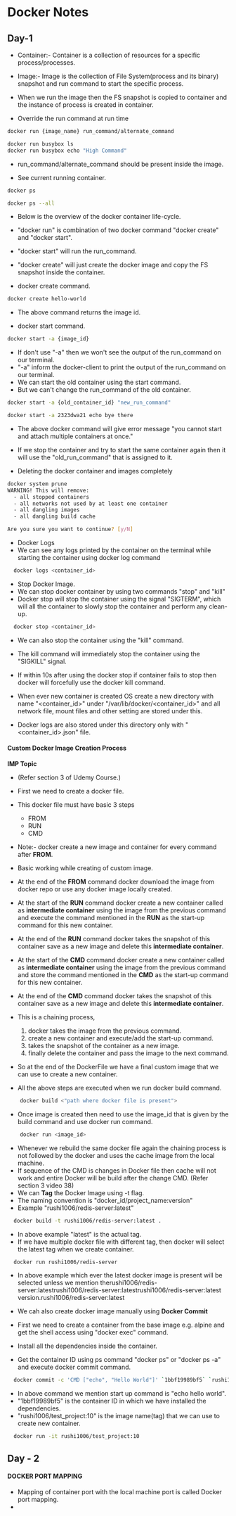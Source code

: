# Docker Notes

## Day-1
+ Container:- Container is a collection of resources for a specific process/processes.
+ Image:- Image is the collection of File System(process and its binary) snapshot and run command to start the specific process.

+ When we run the image then the FS snapshot is copied to container and the instance of process is created in container.

+ Override the run command at run time 
```sh
docker run {image_name} run_command/alternate_command

docker run busybox ls
docker run busybox echo "High Command"
```
+ run_command/alternate_command should be present inside the image.

+ See current running container.
```sh
docker ps

docker ps --all
```

+ Below is the overview of the docker container life-cycle.

+ "docker run" is combination of two docker command "docker create" and "docker start".
+ "docker start" will run the run_command.
+ "docker create" will just create the docker image and copy the FS snapshot inside the container.

+ docker create command.
```sh
docker create hello-world
```
+ The above command returns the image id.

+ docker start command.
```sh
docker start -a {image_id}
```
+ If don't use "-a" then we won't see the output of the run_command on our terminal.
+ "-a" inform the docker-client to print the output of the run_command on our terminal.
+ We can start the old container using the start command.
+ But we can't change the run_command of the old container.
```sh
docker start -a {old_container_id} "new_run_command"

docker start -a 2323dwa21 echo bye there
```
+ The above docker command will give error message "you cannot start and attach multiple containers at once."
+ If we stop the container and try to start the same container again then it will use the "old_run_command" that is assigned to it.

+ Deleting the docker container and images completely
```sh
docker system prune
WARNING! This will remove:
  - all stopped containers
  - all networks not used by at least one container
  - all dangling images
  - all dangling build cache

Are you sure you want to continue? [y/N]
```

+ Docker Logs
+ We can see any logs printed by the container on the terminal while starting the container using docker log command
```sh
  docker logs <container_id>
```

+ Stop Docker Image.
+ We can stop docker container by using two commands "stop" and "kill"
+ Docker stop will stop the container using the signal "SIGTERM", which will all the container to slowly stop the container and perform any clean-up.
```sh
  docker stop <container_id>
```
+ We can also stop the container using the "kill" command.
+ The kill command will immediately stop the container using the "SIGKILL" signal.
+ If within 10s after using the docker stop if container fails to stop then docker will forcefully use the docker kill command.

+ When ever new container is created OS create a new directory with name "<container_id>" under "/var/lib/docker/<container_id>" and all network file, mount files and other setting are stored under this.
+ Docker logs are also stored under this directory only with "<container_id>.json" file.


#### **Custom Docker Image Creation Process**
**IMP Topic**
+ (Refer section 3 of Udemy Course.)

+ First we need to create a docker file.
+ This docker file must have basic 3 steps
  + FROM
  + RUN
  + CMD
+ Note:- docker create a new image and container for every command after **FROM**.
+ Basic working while creating of custom image.
+ At the end of the **FROM** command docker download the image from docker repo or use any docker image locally created.
+ At the start of the **RUN** command docker create a new container called as **intermediate container** using the image from the previous command and execute the command mentioned in the **RUN** as the start-up command for this new container.
+ At the end of the **RUN** command docker takes the snapshot of this container save as a new image and delete this **intermediate container**.
+ At the start of the **CMD** command docker create a new container called as **intermediate container** using the image from the previous command and store the command mentioned in the **CMD** as the start-up command for this new container.
+ At the end of the **CMD** command docker takes the snapshot of this container save as a new image and delete this **intermediate container**.
+ This is a chaining process, 
  1. docker takes the image from the previous command.
  2. create a new container and execute/add the start-up command.
  3. takes the snapshot of the container as a new image.
  4. finally delete the container and pass the image to the next command.
+ So at the end of the DockerFile we have a final custom image that we can use to create a new container.

+ All the above steps are executed when we run docker build command.
```sh
    docker build <"path where docker file is present">
```
+ Once image is created then need to use the image_id that is given by the build command and use docker run command.
```sh
    docker run <image_id>
```
+ Whenever we rebuild the same docker file again the chaining process is not followed by the docker and uses the cache image from the local machine.
+ If sequence of the CMD is changes in Docker file then cache will not work and entire Docker will be build after the change CMD. (Refer section 3 video 38)
+ We can **Tag** the Docker Image using -t flag.
+ The naming convention is "docker_id/project_name:version"
+ Example "rushi1006/redis-server:latest"
```sh
  docker build -t rushi1006/redis-server:latest .
```
+ In above example "latest" is the actual tag.
+ If we have multiple docker file with different tag, then docker will select the latest tag when we create container.
```sh
  docker run rushi1006/redis-server
```
+ In above example which ever the latest docker image is present will be selected unless we mention therushi1006/redis-server:latestrushi1006/redis-server:latestrushi1006/redis-server:latest version.rushi1006/redis-server:latest

+ We cah also create docker image manually using **Docker Commit**
+ First we need to create a container from the base image e.g. alpine and get the shell access using "docker exec" command.
+ Install all the dependencies inside the container.
+ Get the container ID using ps command "docker ps" or "docker ps -a" and execute docker commit command.
```sh
  docker commit -c 'CMD ["echo", "Hello World"]' `1bbf19989bf5` `rushi1006/test_project:10`
```
+ In above command we mention start up command is "echo hello world".
+ "1bbf19989bf5" is the container ID in which we have installed the dependencies.
+ "rushi1006/test_project:10" is the image name(tag) that we can use to create new container.
```sh
  docker run -it rushi1006/test_project:10 
``` 

## Day - 2
#### DOCKER PORT MAPPING
* Mapping of container port with the local machine port is called Docker port mapping.
* 